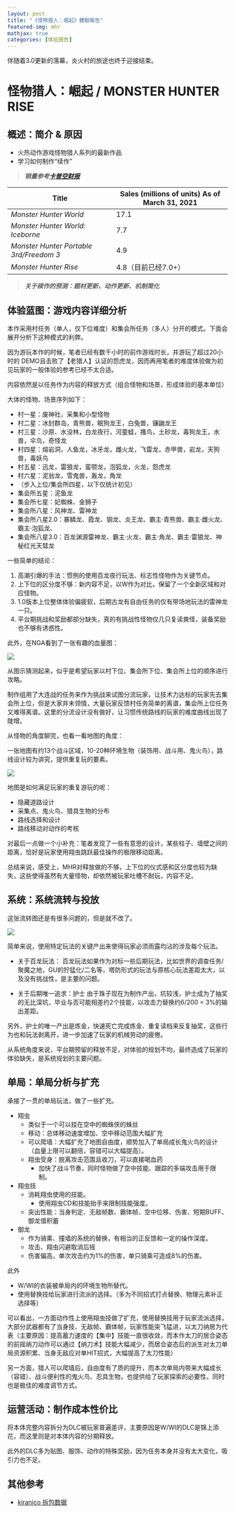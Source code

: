 ```yaml
---
layout: post
title: "《怪物猎人：崛起》體驗報告"
featured-img: mhr
mathjax: true
categories: [体验报告]
---
```


伴随着3.0更新的落幕，炎火村的旅途也终于迎接结束。

<!--more-->

# 怪物猎人：崛起 / MONSTER HUNTER RISE


## 概述：简介 & 原因

+ 火热动作游戏怪物猎人系列的最新作品
+ 学习如何制作“续作”

> ***销量参考[卡普空财报](https://www.capcom.co.jp/ir/english/finance/million.html)***

| Title                                        | Sales (millions of units) As of March 31, 2021 |
| -------------------------------------------- | ---------------------------------------------- |
| *Monster Hunter World*                       | 17.1                                           |
| *Monster Hunter World: Iceborne*             | 7.7                                            |
| *Monster Hunter Portable 3rd/Freedom 3*      | 4.9                                            |
| *Monster Hunter Rise*                        | 4.8（目前已经7.0+）             |

> ***关于续作的预测：题材更新、动作更新、机制简化***


## 体验蓝图：游戏内容详细分析

本作采用村任务（单人，仅下位难度）和集会所任务（多人）分开的模式。下面会展开分析下这种模式的利弊。

因为游玩本作的时候，笔者已经有数千小时的前作游戏时长，并游玩了超过20小时的 DEMO且击败了【老猎人】认证的怨虎龙，因而再用笔者的难度体验做为初见玩家的一般体验的参考已经不太合适。

内容依然是以任务作为内容的释放方式（组合怪物和场景，形成体验的基本单位）


大体的怪物、场景序列如下：

+ 村一星：废神社，采集和小型怪物
+ 村二星：冰封群岛，青熊兽，眠狗龙王，白兔兽，镰鼬龙王
+ 村三星：沙原、水没林，白龙夜行，河童蛙，搔鸟，土砂龙，毒狗龙王，水兽，伞鸟，奇怪龙
+ 村四星：熔岩洞，人鱼龙，冰牙龙，雌火龙，飞雷龙，赤甲兽，岩龙，天狗兽，毒妖鸟
+ 村五星：迅龙，雷狼龙，蛮颚龙，泡狐龙，火龙，怨虎龙
+ 村六星：泥翁龙，雪鬼兽，轰龙，角龙
+ （步入上位/集会所四星，以下仅统计初见）
+ 集会所五星：泥鱼龙
+ 集会所七星：妃蜘蛛、金狮子
+ 集会所八星：风神龙、雷神龙
+ 集会所八星2.0：暴鳞龙、霞龙、钢龙、炎王龙、霸主·青熊兽、霸主·雌火龙、霸主·泡狐龙、
+ 集会所八星3.0：百龙渊源雷神龙、霸主·火龙、霸主·角龙、霸主·雷狼龙、神秘红光天彗龙

一些简单的结论：

1. 高潮引爆的手法：惯例的使用百龙夜行玩法、标志性怪物作为关键节点。
2. 上下位的区分度不够：新内容不足，以W作为对比，保留了一个全新区域和对应怪物。
3. 1.0版本上位整体体验偏疲软，后期古龙有自由任务的仅有带场地玩法的雷神龙一只。
4. 平台期挑战和奖励都部分缺失，真的有挑战性怪物仅几只复读粪怪，装备奖励也不够有诱惑性。

此外，在NGA看到了一张有趣的血量图：

![]({{site.img_url}}/gameplay/mhr/hp.jpg)

从图示猜测起来，似乎是希望玩家以村下位、集会所下位、集会所上位的顺序进行攻略。

制作组用了大连战的任务来作为挑战来试图分流玩家，让技术力达标的玩家先去集会所上位，但是大家并未领情，大量玩家反馈村任务简单的离谱，集会所上位任务又难得离谱。这里的分流设计没有做好，让习惯传统路线的玩家的难度曲线出现了陡增。

从怪物的角度聊完，也看一看地图的角度：

一张地图有约13个战斗区域，10-20种环境生物（装饰用、战斗用、鬼火鸟），路线设计较为讲究，提供重复玩的要素。

![]({{site.img_url}}/gameplay/mhr/map_001.png)

地图是如何满足玩家的重复游玩的呢：

+ 隐藏道路设计
+ 采集点、鬼火鸟、猎具生物的分布
+ 路线选择和设计
+ 路线移动对动作的考核

对最后一点做一个小补充：笔者发现了一些有意思的设计，某些柱子、墙壁之间的距离，恰好是玩家使用翔虫跳跃最佳操作的极限移动距离。

总结来说，感受上，MHR对释放做的不够，上下位的仪式感和区分度也较为缺失，这些使得虽然有大量怪物，却依然被玩家吐槽不耐玩，内容不足。


## 系统：系统流转与投放

这张流转图还是有很多问题的，但是就不改了。

![]({{site.img_url}}/gameplay/mhr/mhr.jpg)

简单来说，使用特定玩法的关键产出来使得玩家必须雨露均沾的涉及每个玩法。

+ 关于百龙玩法：
百龙玩法如果作为对标一些后期玩法，比如世界的调查任务/聚魔之地，GU的狞猛化/二名等，塔防形式的玩法与原核心玩法差距太大，以及没有挑战性，是主要的问题。

+ 关于后期唯一追求：护士
由于珠子现在为制作产出，坑较浅，护士成为了抽奖的无比深坑，毕业与否可能相差约2个技能，以攻击力替换约6/200 = 3%的输出差距。

另外，护士的唯一产出是炼金，快速死亡完成炼金、重复读档来反复抽奖，这些行为也和玩法剥离开，进一步加速了玩家的机械劳动的疲倦。

从系统角度来说，平台期预留的释放不足，对体验的规划不均，最终造成了玩家的体验缺失，是系统规划的主要问题。


## 单局：单局分析与扩充

承接了一贯的单局玩法，做了一些扩充。

+ 翔虫
  + 类似于一个可以挂在空中的蜘蛛侠的蛛丝
  + 移动：总体移动速度增加、空中移动范围大幅扩充
  + 可以爬墙：大幅扩充了地图自由度，顺势加入了单局成长鬼火鸟的设计（血量上限可以翻倍，容错可以大幅提高）。
  + 翔虫受身：脱离攻击范围且收刀，可以直接喝血药
    + 加快了战斗节奏，同时怪物做了空中技能、跟踪的多端攻击用于限制。
+ 翔虫技
  + 消耗翔虫使用的技能。
    + 使用翔虫CD和技能抬手来限制技能强度。
  + 突出性能：当身判定、无敌帧数、霸体帧、空中位移、伤害、短期BUFF、御龙值积蓄
+ 御龙
  + 作为骑乘、撞墙的系统的替换，有相当的正反馈和一定的操作深度。
  + 攻击、翔虫闪避取消后摇
  + 伤害偏高，单次攻击约为1%的伤害，单只骑乘可造成8%的伤害。

此外

+ W/WI的衣装被单局内的环境生物所替代。
+ 使用替换技给玩家进行流派的选择。（多为不同招式打点替换、物理元素补正选择等）

可以看出，一方面动作性上使用翔虫技做了扩充，使用替换技用于玩家流派选择，大部分武器都有了当身技、无敌帧、霸体帧，玩家性能突飞猛进，以太刀纳居为代表（主要原因：提高蓄力速度的【集中】技能一直很收敛，而本作太刀的居合姿态的前摇纳刀动作可以通过【纳刀术】技能大幅减少，而居合姿态后的派生对太刀单局资源积累、当身无敌应对单HIT招式，大幅提高了太刀性能）

另一方面，猎人可以爬墙后，自由度有了质的提升，而本次单局内带来大幅成长（容错）、战斗便利性的鬼火鸟、忍具生物，也提供给了玩家探索的必要性，同时也是极佳的难度调节方式。


## 运营活动：制作成本性价比

将本体完整内容拆分为DLC被玩家普遍差评，主要原因是W/WI的DLC是锦上添花，而这里则是对本体内容的分期释放。

此外的DLC多为贴图、服饰、动作的特殊奖励，因为任务本身并没有太大变化，吸引力也不足。


## 其他参考

+ [kiranico 拆包数据](https://mhrise.kiranico.com/zh)
